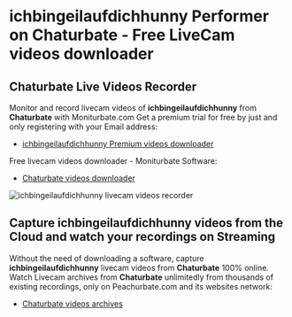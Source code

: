 # ichbingeilaufdichhunny Performer on Chaturbate - Free LiveCam videos downloader

## Chaturbate Live Videos Recorder

Monitor and record livecam videos of **ichbingeilaufdichhunny** from **Chaturbate** with Moniturbate.com
Get a premium trial for free by just and only registering with your Email address:
* [ichbingeilaufdichhunny Premium videos downloader](https://moniturbate.com/request-demo-licence-key.html)

Free livecam videos downloader - Moniturbate Software:
* [Chaturbate videos downloader](https://moniturbate.com/moniturbate-download-software.html)

![ichbingeilaufdichhunny livecam videos recorder](https://peachurnet.com/templates/moniturbate-software.png)


## Capture ichbingeilaufdichhunny videos from the Cloud and watch your recordings on Streaming

Without the need of downloading a software, capture **ichbingeilaufdichhunny** livecam videos from **Chaturbate** 100% online.
Watch Livecam archives from **Chaturbate** unlimitedly from thousands of existing recordings, only on Peachurbate.com and its websites network:
* [Chaturbate videos archives](https://peachurnet.com/)